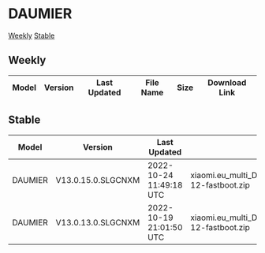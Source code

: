 # DAUMIER
[Weekly](#Weekly)  [Stable](#Stable)
## Weekly
| Model | Version | Last Updated | File Name | Size | Download Link |
| ---- | ---- | ---- | ---- | ---- | ---- |
## Stable
| Model | Version | Last Updated | File Name | Size | Download Link |
| ---- | ---- | ---- | ---- | ---- | ---- |
| DAUMIER | V13.0.15.0.SLGCNXM | 2022-10-24 11:49:18 UTC | xiaomi.eu_multi_DAUMIER_V13.0.15.0.SLGCNXM_v13-12-fastboot.zip | 5.0 GB | [SourceForge](https://sourceforge.net/projects/xiaomi-eu-multilang-miui-roms/files/xiaomi.eu/MIUI-STABLE-RELEASES/MIUIv13/xiaomi.eu_multi_DAUMIER_V13.0.15.0.SLGCNXM_v13-12-fastboot.zip/download) |
| DAUMIER | V13.0.13.0.SLGCNXM | 2022-10-19 21:01:50 UTC | xiaomi.eu_multi_DAUMIER_V13.0.13.0.SLGCNXM_v13-12-fastboot.zip | 5.0 GB | [SourceForge](https://sourceforge.net/projects/xiaomi-eu-multilang-miui-roms/files/xiaomi.eu/MIUI-STABLE-RELEASES/MIUIv13/xiaomi.eu_multi_DAUMIER_V13.0.13.0.SLGCNXM_v13-12-fastboot.zip/download) |
